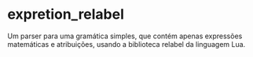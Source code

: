 # expretion_relabel
Um parser para uma gramática simples, que contém apenas expressões matemáticas e atribuições, usando a biblioteca relabel da linguagem Lua.
